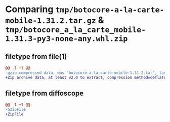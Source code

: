 # Comparing `tmp/botocore-a-la-carte-mobile-1.31.2.tar.gz` & `tmp/botocore_a_la_carte_mobile-1.31.3-py3-none-any.whl.zip`

## filetype from file(1)

```diff
@@ -1 +1 @@
-gzip compressed data, was "botocore-a-la-carte-mobile-1.31.2.tar", last modified: Wed Jul 12 01:44:42 2023, max compression
+Zip archive data, at least v2.0 to extract, compression method=deflate
```

## filetype from diffoscope

```diff
@@ -1 +1 @@
-GzipFile
+ZipFile
```

